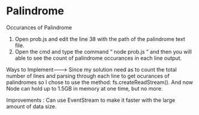 # Palindrome
Occurances of Palindrome



1) Open prob.js and edit the line 38 with the path of the palindrome text file.
2) Open the cmd and type the command “ node prob.js “ and then you will able to see the count of palindrome occurances in each line  output.

Ways to Implement---> Since my solution need as to  count the total number of lines and parsing through each line to get ocurances of palindromes so  I chose to use the  method: fs.createReadStream(). And now  
Node can hold up to 1.5GB in memory at one time, but no more. 

Improvements  : Can use EventStream to make it faster with the large amount of data size.

